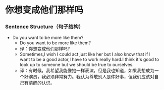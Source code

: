 # 你想变成他们那样吗

### Sentence Structure（句子结构）

- Do you want to be more like them?
  - Do you want to be more like them?
  - 译：你想变成他们那样吗?
  - Sometimes,I wish I could act just like her but I also know that if I want to be a good actor,I have to work really hard.I think it's good to look up to someone but we should be true to ourselves.
  - 译：有时候，我希望我能像她一样表演，但是我也知道，如果我想成为一个好演员，我必须非常努力。我认为尊敬别人是件好事，但我们应该对自己有清醒的认识。

